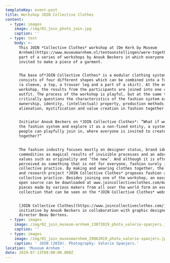 ```yaml
---
templateKey: event-post
title: Workshop JOIN Collective Clothes
content:
  - type: images
    image: /img/01_join_photo_join.jpg
    caption: ''
  - type: text
    body: >-
      This JOIN *Collective Clothes* workshop at [De Kerk by Museum
      Arnhem](https://www.museumarnhem.nl/tentoonstellingen/were-together/) is
      part of a series of workshops by Anouk Beckers in which everyone is
      invited to make a piece of a garment.


      The base of*JOIN Collective Clothes* is a modular clothing system that
      consists of four different shapes which can be combined into a full outfit
      (a sleeve, a top, a trouser leg and a part of a skirt). At the end of the
      workshop, the results from the participants are joined into one complete
      outfit. The process of the workshop is playful, but at the same time it
      critically questions the characteristics of the fashion system exploring
      ownership, identity, (intellectual) property, production methods,
      alienation, mystification and value creation in fashion together.


      Initiator Anouk Beckers on *JOIN Collective Clothes*: “What if we open up
      the fashion system and explore it as a non-fixed entity, a system where
      people can playfully join in, where everyone is invited to create fashion
      together?”


      The fashion industry focuses mostly on designer status, brand identity,
      commodities as magical results of invisible processes and an adoration of
      values such as originality and ‘the new’. And although it is often
      perceived as something that is not for everyone, fashion surely is a
      collective practice. By making and wearing clothes together, the design
      and research project *JOIN Collective Clothes* proposes fashion as a
      collective practice. Besides joining one of the workshop, an easy-to-use
      open source can be downloaded at www.joincollectiveclothes.com/manual. The
      pieces made by various makers from all over the world form an ever-growing
      collection that can be seen on the *JOIN Collective Clothes* website.


      [JOIN Collective Clothes](https://www.joincollectiveclothes.com/) is an
      initiative by Anouk Beckers in collaboration with graphic designer and art
      director Beau Bertens.
  - type: images
    image: /img/02_join_museum-arnhem_13072019_photo_valerie-spanjers.jpg
    caption: ''
  - type: images
    image: /img/01_join_museumarnhem_29062019_photo_valerie-spanjers.jpg
    caption: ' JOIN (2019). Photography: Valerie Spanjers.'
location: 'Museum Arnhem '
date: 2019-07-13T09:00:00.000Z
---
```

